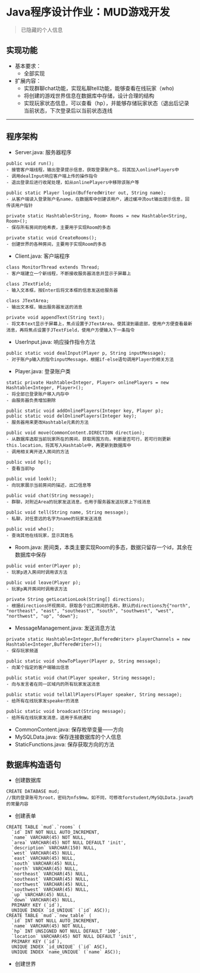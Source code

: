# Java程序设计作业：MUD游戏开发
> 已隐藏的个人信息
## 实现功能
- 基本要求：
   - 全部实现
- 扩展内容：
   - 实现群聊chat功能，实现私聊tell功能，能够查看在线玩家（who)
   - 将创建的游戏世界信息在数据库中存储，设计合理的结构
   - 实现玩家状态信息，可以查看（hp），并能够存储玩家状态（退出后记录当前状态，下次登录后以当前状态连线
---
## 程序架构
- Server.java: 服务器程序
```
public void run();
- 接管客户端线程，输出登录提示信息，获取登录账户名，将其加入onlinePlayers中
- 调用dealInput响应客户端上传的操作指令
- 退出登录后进行收尾处理，如从onlinePlayers中移除该账户等

public static Player login(BufferedWriter out, String name);
- 从客户端读入登录账户名name，在数据库中创建该用户，通过缓冲流out输出提示信息，回传该用户指针

private static Hashtable<String, Room> Rooms = new Hashtable<String, Room>();
- 保存所有房间的哈希表，主要用于实现Room的多态

private static void CreateRooms();
- 创建世界的各种房间，主要用于实现Room的多态
```
- Client.java: 客户端程序
```
class MonitorThread extends Thread;
- 客户端建立一个新线程，不断接收服务器消息并显示于屏幕上

class JTextField;
- 输入文本框，按Enter后将文本框的信息发送给服务器

class JTextArea;
- 输出文本框，输出服务器发送的消息

private void appendText(String text);
- 将文本text显示于屏幕上，焦点设置于JTextArea，使其滚到最底部，使用户方便查看最新消息，再将焦点设置于JTextField，使用户方便输入下一条指令
```
- UserInput.java: 响应操作指令方法
```
public static void dealInput(Player p, String inputMessage);
- 对于账户p输入的指令inputMessage，根据if-else语句调用Player的相关方法
```
- Player.java: 登录账户类
```
static private Hashtable<Integer, Player> onlinePlayers = new Hashtable<Integer, Player>();
- 将全部已登录账户移入内存中
- 由服务器负责增加删除

public static void addOnlinePlayers(Integer key, Player p);
public static void delOnlinePlayers(Integer key);
- 服务器用来更改Hashtable元素的方法

public void move(CommonContent.DIRECTION direction);
- 从数据库选取当前玩家所在的房间，获取周围方向，判断是否可行，若可行则更新this.location，将其写入Hashtable中，再更新到数据库中
- 调用相关离开进入房间的方法

public void hp();
- 查看当前hp

public void look();
- 向玩家展示当前房间的描述，出口信息等

public void chat(String message);
- 群聊，对附近Area的玩家发送消息，也用于服务器发送玩家上下线消息

public void tell(String name, String message);
- 私聊，对任意远的名字为name的玩家发送消息

public void who();
- 查询其他在线玩家，显示其姓名
```
- Room.java: 房间类，本类主要实现Room的多态，数据只留存一个id，其余在数据库中保存
```
public void enter(Player p);
- 玩家p进入房间时调用该方法

public void leave(Player p);
- 玩家p离开房间时调用该方法

private String getLocationLook(String[] directions);
- 根据directions环视房间，获取各个出口房间的名称，默认的directions为{"north", "northeast", "east", "southeast", "south", "southwest", "west", "northwest", "up", "down"};
```
- MessageManagement.java: 发送消息方法
```
private static Hashtable<Integer,BufferedWriter> playerChannels = new Hashtable<Integer,BufferedWriter>();
- 保存玩家频道

public static void showToPlayer(Player p, String message);
- 向某个指定的客户端输出信息

public static void chat(Player speaker, String message);
- 向与发言者在同一区域内的所有玩家发送消息

public static void tellAllPlayers(Player speaker, String message);
- 给所有在线玩家发speaker的消息

public static void broadcast(String message);
- 给所有在线玩家发消息，适用于系统通知
```
- CommonContent.java: 保存枚举变量——方向
- MySQLData.java: 保存连接数据库的个人信息
- StaticFunctions.java: 保存获取方向的方法

## 数据库构造语句
- 创建数据库
```
CREATE DATABASE mud;
//我的登录账号为root，密码为nfs9mw。如不同，可修改forstudent/MySQLData.java内的常量内容
```
- 创建表单
```
CREATE TABLE `mud`.`rooms` (
  `id` INT NOT NULL AUTO_INCREMENT,
  `name` VARCHAR(45) NOT NULL,
  `area` VARCHAR(45) NOT NULL DEFAULT 'init',
  `description` VARCHAR(150) NULL,
  `west` VARCHAR(45) NULL,
  `east` VARCHAR(45) NULL,
  `south` VARCHAR(45) NULL,
  `north` VARCHAR(45) NULL,
  `northeast` VARCHAR(45) NULL,
  `southeast` VARCHAR(45) NULL,
  `northwest` VARCHAR(45) NULL,
  `southwest` VARCHAR(45) NULL,
  `up` VARCHAR(45) NULL,
  `down` VARCHAR(45) NULL,
  PRIMARY KEY (`id`),
  UNIQUE INDEX `id_UNIQUE` (`id` ASC));
CREATE TABLE `mud`.`new_table` (
  `id` INT NOT NULL AUTO_INCREMENT,
  `name` VARCHAR(45) NOT NULL,
  `hp` INT UNSIGNED NOT NULL DEFAULT '100',
  `location` VARCHAR(45) NOT NULL DEFAULT 'init',
  PRIMARY KEY (`id`),
  UNIQUE INDEX `id_UNIQUE` (`id` ASC),
  UNIQUE INDEX `name_UNIQUE` (`name` ASC));
```
- 创建世界
```

```